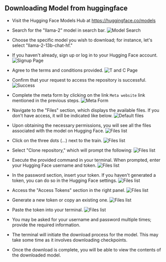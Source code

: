 ## Downloading Model from huggingface

- Visit the Hugging Face Models Hub at https://huggingface.co/models

- Search for the "llama-2" model in search bar.
![Model Search](../rag/images/hf/Slide1.JPG)

- Choose the specific model you wish to download; for instance, let's select "llama-2-13b-chat-hf."

- If you haven't already, sign up or log in to your Hugging Face account.
![Signup Page](../rag/images/hf/Slide2.JPG)

- Agree to the terms and conditions provided.
![T and C Page](../rag/images/hf/Slide3.JPG)


- Confirm that your request to access the repository is successful.
![Success](../rag/images/hf/Slide4.JPG)

- Complete the meta form by clicking on the link `Meta website` link mentioned in the previous steps.
![Meta Form](../rag/images/hf/Slide5.JPG)

- Navigate to the "Files" section, which displays the available files. If you don't have access, it will be indicated like below.
![Default files](../rag/images/hf/Slide6.JPG)

- Upon obtaining the necessary permissions, you will see all the files associated with the model on Hugging Face.
![Files list](../rag/images/hf/Slide7.JPG)

- Click on the three dots (...) next to the train.
![Files list](../rag/images/hf/Slide8.JPG)

- Select "Clone repository," which will prompt the following:
![Files list](../rag/images/hf/Slide9.JPG)

- Execute the provided command in your terminal. When prompted, enter your Hugging Face username and token.
![Files list](../rag/images/hf/download.png)

- In the password section, insert your token. If you haven't generated a token, you can do so in the Hugging Face settings.
![Files list](../rag/images/hf/Slide11.JPG)

- Access the "Access Tokens" section in the right panel.
![Files list](../rag/images/hf/Slide12.JPG)

- Generate a new token or copy an existing one.
![Files list](../rag/images/hf/Slide13.JPG)

- Paste the token into your terminal.
![Files list](../rag/images/hf/download.png)

- You may be asked for your username and password multiple times; provide the required information.

- The terminal will initiate the download process for the model. This may take some time as it involves downloading checkpoints.

- Once the download is complete, you will be able to view the contents of the downloaded model.





